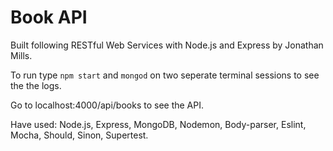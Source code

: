 # Book API
Built following RESTful Web Services with Node.js and Express by Jonathan Mills.

To run type ```npm start``` and ```mongod``` on two seperate terminal sessions to see the the logs.

Go to localhost:4000/api/books to see the API.

Have used: Node.js, Express, MongoDB, Nodemon, Body-parser, Eslint, Mocha, Should, Sinon, Supertest.

